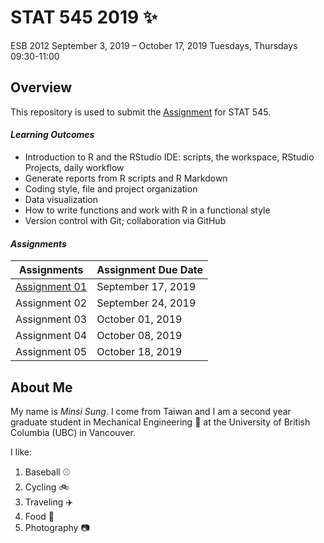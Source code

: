 # STAT 545 2019 :sparkles:
ESB 2012
September 3, 2019 – October 17, 2019  Tuesdays, Thursdays 09:30-11:00

## Overview
This repository is used to submit the [Assignment](https://stat545.stat.ubc.ca/evaluation/assignments/) for STAT 545. 



#### *Learning Outcomes*
 - Introduction to R and the RStudio IDE: scripts, the workspace, RStudio Projects, daily workflow
 - Generate reports from R scripts and R Markdown
 - Coding style, file and project organization
 - Data visualization
 - How to write functions and work with R in a functional style
 - Version control with Git; collaboration via GitHub

#### *Assignments*
**Assignments**|**Assignment Due Date**
---------|-----------------|
[Assignment 01](https://stat545.stat.ubc.ca/evaluation/hw01/hw01/)|September 17, 2019
Assignment 02 |September 24, 2019
Assignment 03 |October 01, 2019
Assignment 04 |October 08, 2019
Assignment 05 |October 18, 2019

## About Me
My name is *Minsi Sung*. I come from Taiwan and I am a second year graduate student in Mechanical Engineering :rocket: at the University of British Columbia (UBC) in Vancouver. 

I like:

1. Baseball :baseball:
2. Cycling :bike:
3. Traveling :airplane:
4. Food :sushi:
5. Photography :camera: 


